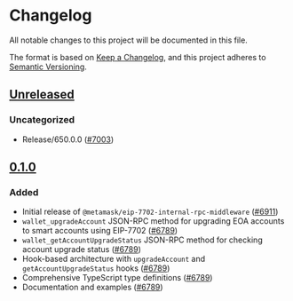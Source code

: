 # Changelog

All notable changes to this project will be documented in this file.

The format is based on [Keep a Changelog](https://keepachangelog.com/en/1.0.0/),
and this project adheres to [Semantic Versioning](https://semver.org/spec/v2.0.0.html).

## [Unreleased]

### Uncategorized

- Release/650.0.0 ([#7003](https://github.com/MetaMask/core/pull/7003))

## [0.1.0]

### Added

- Initial release of `@metamask/eip-7702-internal-rpc-middleware` ([#6911](https://github.com/MetaMask/core/pull/6911))
- `wallet_upgradeAccount` JSON-RPC method for upgrading EOA accounts to smart accounts using EIP-7702 ([#6789](https://github.com/MetaMask/core/pull/6789))
- `wallet_getAccountUpgradeStatus` JSON-RPC method for checking account upgrade status ([#6789](https://github.com/MetaMask/core/pull/6789))
- Hook-based architecture with `upgradeAccount` and `getAccountUpgradeStatus` hooks ([#6789](https://github.com/MetaMask/core/pull/6789))
- Comprehensive TypeScript type definitions ([#6789](https://github.com/MetaMask/core/pull/6789))
- Documentation and examples ([#6789](https://github.com/MetaMask/core/pull/6789))

[Unreleased]: https://github.com/MetaMask/core/compare/@metamask/eip-7702-internal-rpc-middleware@0.1.0...HEAD
[0.1.0]: https://github.com/MetaMask/core/releases/tag/@metamask/eip-7702-internal-rpc-middleware@0.1.0
